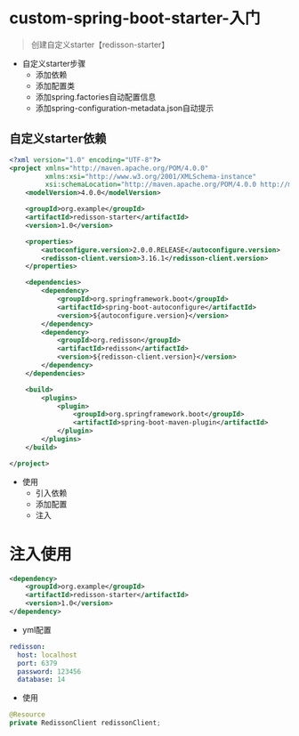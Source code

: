 # custom-spring-boot-starter-入门

> 创建自定义starter【redisson-starter】

* 自定义starter步骤
    * 添加依赖
    * 添加配置类
    * 添加spring.factories自动配置信息
    * 添加spring-configuration-metadata.json自动提示

## 自定义starter依赖

```xml
<?xml version="1.0" encoding="UTF-8"?>
<project xmlns="http://maven.apache.org/POM/4.0.0"
         xmlns:xsi="http://www.w3.org/2001/XMLSchema-instance"
         xsi:schemaLocation="http://maven.apache.org/POM/4.0.0 http://maven.apache.org/xsd/maven-4.0.0.xsd">
    <modelVersion>4.0.0</modelVersion>

    <groupId>org.example</groupId>
    <artifactId>redisson-starter</artifactId>
    <version>1.0</version>

    <properties>
        <autoconfigure.version>2.0.0.RELEASE</autoconfigure.version>
        <redisson-client.version>3.16.1</redisson-client.version>
    </properties>

    <dependencies>
        <dependency>
            <groupId>org.springframework.boot</groupId>
            <artifactId>spring-boot-autoconfigure</artifactId>
            <version>${autoconfigure.version}</version>
        </dependency>
        <dependency>
            <groupId>org.redisson</groupId>
            <artifactId>redisson</artifactId>
            <version>${redisson-client.version}</version>
        </dependency>
    </dependencies>

    <build>
        <plugins>
            <plugin>
                <groupId>org.springframework.boot</groupId>
                <artifactId>spring-boot-maven-plugin</artifactId>
            </plugin>
        </plugins>
    </build>

</project>
```



* 使用
    * 引入依赖
    * 添加配置
    * 注入
    
    

# 注入使用

```xml
<dependency>
    <groupId>org.example</groupId>
    <artifactId>redisson-starter</artifactId>
    <version>1.0</version>
</dependency>
```

* yml配置

```yaml
redisson:
  host: localhost
  port: 6379
  password: 123456
  database: 14
```

* 使用

```java
@Resource
private RedissonClient redissonClient;
```